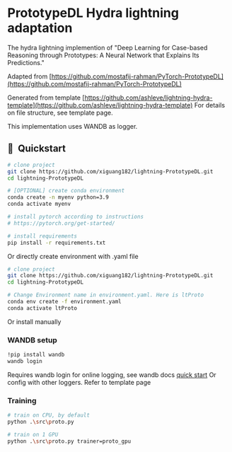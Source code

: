# PrototypeDL Hydra lightning adaptation

The hydra lightning implemention of "Deep Learning for Case-based Reasoning through Prototypes: A Neural Network that Explains Its Predictions."

Adapted from [https://github.com/mostafij-rahman/PyTorch-PrototypeDL](https://github.com/mostafij-rahman/PyTorch-PrototypeDL)

Generated from template [https://github.com/ashleve/lightning-hydra-template](https://github.com/ashleve/lightning-hydra-template)
For details on file structure, see template page.

This implementation uses WANDB as logger.




## 🚀  Quickstart

```bash
# clone project
git clone https://github.com/xiguang182/lightning-PrototypeDL.git
cd lightning-PrototypeDL

# [OPTIONAL] create conda environment
conda create -n myenv python=3.9
conda activate myenv

# install pytorch according to instructions
# https://pytorch.org/get-started/

# install requirements
pip install -r requirements.txt
```
Or directly create environment with .yaml file
```bash
# clone project
git clone https://github.com/xiguang182/lightning-PrototypeDL.git
cd lightning-PrototypeDL

# Change Environment name in environment.yaml. Here is ltProto
conda env create -f environment.yaml
conda activate ltProto
```
Or install manually

### WANDB setup

```bash
!pip install wandb
wandb login
```
Requires wandb login for online logging, see wandb docs [quick start](https://docs.wandb.ai/quickstart)
Or config with other loggers. Refer to template page

### Training
```bash
# train on CPU, by default
python .\src\proto.py

# train on 1 GPU
python .\src\proto.py trainer=proto_gpu
```

